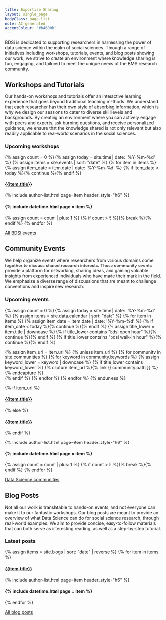 ```yaml
---
title: Expertise Sharing
layout: single_page
bodyClass: page-list
note: AI-generated
accentColour: "#b4600b"
---
```


BDSi is dedicated to supporting researchers in harnessing the power of data science within the realm of social sciences. Through a range of initiatives including workshops, tutorials, events, and blog posts showing our work, we strive to create an environment where knowledge sharing is fun, engaging, and tailored to meet the unique needs of the BMS research community.

## Workshops and Tutorials
Our hands-on workshops and tutorials offer an interactive learning experience that goes beyond traditional teaching methods. We understand that each researcher has their own style of absorbing information, which is why we design our sessions to cater to diverse skill levels and backgrounds. By creating an environment where you can actively engage with peers and experts, ask burning questions, and receive personalized guidance, we ensure that the knowledge shared is not only relevant but also readily applicable to real-world scenarios in the social sciences.

### Upcoming workshops
{% assign count = 0 %}
{% assign today = site.time | date: '%Y-%m-%d' %}
{% assign items = site.events | sort: "date" %}
{% for item in items %}
  {% assign item_date = item.date | date: '%Y-%m-%d' %}
  {% if item_date < today %}{% continue %}{% endif %}
  
#### [{{item.title}}]({{site.baseurl}}{{item.url}})
{% include author-list.html page=item header_style="h6" %}

<h4 class="h6">{% include datetime.html page = item %}</h4>

  {% assign count = count | plus: 1 %}
  {% if count > 5 %}{% break %}{% endif %}
{% endfor %}


<a href="{% link events.html %}" class="button center mb-6">All BDSi events</a>

## Community Events
We help organize events where researchers from various domains come together to discuss shared research interests. These community events provide a platform for networking, sharing ideas, and gaining valuable insights from experienced individuals who have made their mark in the field. We emphasize a diverse range of discussions that are meant to challenge conventions and inspire new research.

### Upcoming events
{% assign count = 0 %}
{% assign today = site.time | date: '%Y-%m-%d' %}
{% assign items = site.data.calendar | sort: "date" %}
{% for item in items %}
  {% assign item_date = item.date | date: '%Y-%m-%d' %}
  {% if item_date < today %}{% continue %}{% endif %}
  {% assign title_lower = item.title | downcase %}
  {% if title_lower contains "bdsi open hour" %}{% continue %}{% endif %}
  {% if title_lower contains "bdsi walk-in hour" %}{% continue %}{% endif %}
  
  {% assign item_url = item.url %}
  {% unless item_url %}
    {% for community in site.communities %}
        {% for keyword in community.keywords %}
            {% assign keyword_lower = keyword | downcase %}
            {% if title_lower contains keyword_lower %}
                {% capture item_url %}{% link {{ community.path }} %}{% endcapture %}  
            {% endif %}
        {% endfor %}
    {% endfor %}
  {% endunless %}
  
  {% if item_url %}
#### [{{item.title}}]({{item_url}})
  {% else %} 
#### {{item.title}}
{% endif %}

  {% include author-list.html page=item header_style="h6" %}
  <h4 class="h6">{% include datetime.html page = item %}</h4>

  {% assign count = count | plus: 1 %}
  {% if count > 5 %}{% break %}{% endif %}
{% endfor %}

<a href="{% link community.html %}" class="button center mb-6">Data Science communities</a>

## Blog Posts
Not all our work is translatable to hands-on events, and not everyone can make it to our fantastic workshops. Our blog posts are meant to provide an overview of what Data Science can do for social science research, through real-world examples. We aim to provide concise, easy-to-follow materials that can both serve as interesting reading, as well as a step-by-step tutorial.

### Latest posts
{% assign items = site.blogs | sort: "date" | reverse %}
{% for item in items %}

#### [{{item.title}}]({{site.baseurl}}{{item.url}})
{% include author-list.html page=item header_style="h6" %}
<h4 class="h6">{% include datetime.html page = item %}</h4>

{% endfor %}

<a href="{% link blogs.html %}" class="button center mb-6">All blog posts</a>